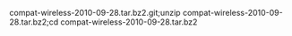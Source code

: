
compat-wireless-2010-09-28.tar.bz2.git;unzip compat-wireless-2010-09-28.tar.bz2;cd compat-wireless-2010-09-28.tar.bz2

